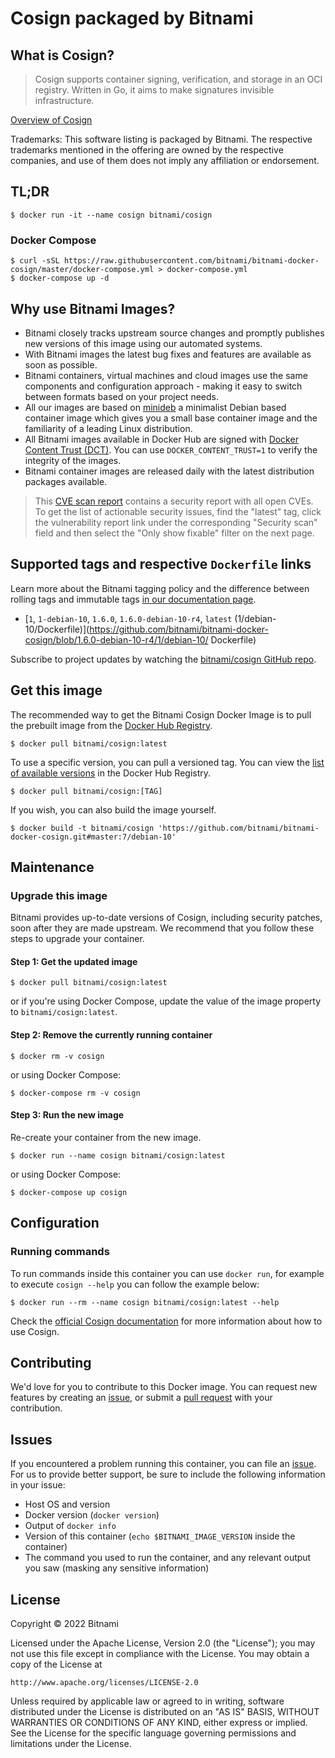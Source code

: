 # Cosign packaged by Bitnami

## What is Cosign?

> Cosign supports container signing, verification, and storage in an OCI registry. Written in Go, it aims to make signatures invisible infrastructure.

[Overview of Cosign](https://github.com/sigstore/cosign)

Trademarks: This software listing is packaged by Bitnami. The respective trademarks mentioned in the offering are owned by the respective companies, and use of them does not imply any affiliation or endorsement.

## TL;DR

```console
$ docker run -it --name cosign bitnami/cosign
```

### Docker Compose

```console
$ curl -sSL https://raw.githubusercontent.com/bitnami/bitnami-docker-cosign/master/docker-compose.yml > docker-compose.yml
$ docker-compose up -d
```

## Why use Bitnami Images?

* Bitnami closely tracks upstream source changes and promptly publishes new versions of this image using our automated systems.
* With Bitnami images the latest bug fixes and features are available as soon as possible.
* Bitnami containers, virtual machines and cloud images use the same components and configuration approach - making it easy to switch between formats based on your project needs.
* All our images are based on [minideb](https://github.com/bitnami/minideb) a minimalist Debian based container image which gives you a small base container image and the familiarity of a leading Linux distribution.
* All Bitnami images available in Docker Hub are signed with [Docker Content Trust (DCT)](https://docs.docker.com/engine/security/trust/content_trust/). You can use `DOCKER_CONTENT_TRUST=1` to verify the integrity of the images.
* Bitnami container images are released daily with the latest distribution packages available.


> This [CVE scan report](https://quay.io/repository/bitnami/cosign?tab=tags) contains a security report with all open CVEs. To get the list of actionable security issues, find the "latest" tag, click the vulnerability report link under the corresponding "Security scan" field and then select the "Only show fixable" filter on the next page.

## Supported tags and respective `Dockerfile` links

Learn more about the Bitnami tagging policy and the difference between rolling tags and immutable tags [in our documentation page](https://docs.bitnami.com/tutorials/understand-rolling-tags-containers/).


* [`1`, `1-debian-10`, `1.6.0`, `1.6.0-debian-10-r4`, `latest` (1/debian-10/Dockerfile)](https://github.com/bitnami/bitnami-docker-cosign/blob/1.6.0-debian-10-r4/1/debian-10/      Dockerfile)

Subscribe to project updates by watching the [bitnami/cosign GitHub repo](https://github.com/bitnami/bitnami-docker-cosign).

## Get this image

The recommended way to get the Bitnami Cosign Docker Image is to pull the prebuilt image from the [Docker Hub Registry](https://hub.docker.com/r/bitnami/cosign).

```console
$ docker pull bitnami/cosign:latest
```

To use a specific version, you can pull a versioned tag. You can view the [list of available versions](https://hub.docker.com/r/bitnami/cosign/tags/) in the Docker Hub Registry.

```console
$ docker pull bitnami/cosign:[TAG]
```

If you wish, you can also build the image yourself.

```console
$ docker build -t bitnami/cosign 'https://github.com/bitnami/bitnami-docker-cosign.git#master:7/debian-10'
```

## Maintenance

### Upgrade this image

Bitnami provides up-to-date versions of Cosign, including security patches, soon after they are made upstream. We recommend that you follow these steps to upgrade your container.

#### Step 1: Get the updated image

```console
$ docker pull bitnami/cosign:latest
```

or if you're using Docker Compose, update the value of the image property to `bitnami/cosign:latest`.

#### Step 2: Remove the currently running container

```console
$ docker rm -v cosign
```

or using Docker Compose:

```console
$ docker-compose rm -v cosign
```

#### Step 3: Run the new image

Re-create your container from the new image.

```console
$ docker run --name cosign bitnami/cosign:latest
```

or using Docker Compose:

```console
$ docker-compose up cosign
```

## Configuration

### Running commands

To run commands inside this container you can use `docker run`, for example to execute `cosign --help` you can follow the example below:

```console
$ docker run --rm --name cosign bitnami/cosign:latest --help
```

Check the [official Cosign documentation](https://github.com/sigstore/cosigndocs/) for more information about how to use Cosign.

## Contributing

We'd love for you to contribute to this Docker image. You can request new features by creating an [issue](https://github.com/bitnami/bitnami-docker-cosign/issues), or submit a [pull request](https://github.com/bitnami/bitnami-docker-cosign/pulls) with your contribution.

## Issues

If you encountered a problem running this container, you can file an [issue](https://github.com/bitnami/bitnami-docker-cosign/issues/new). For us to provide better support, be sure to include the following information in your issue:

- Host OS and version
- Docker version (`docker version`)
- Output of `docker info`
- Version of this container (`echo $BITNAMI_IMAGE_VERSION` inside the container)
- The command you used to run the container, and any relevant output you saw (masking any sensitive
information)

## License

Copyright &copy; 2022 Bitnami

Licensed under the Apache License, Version 2.0 (the "License");
you may not use this file except in compliance with the License.
You may obtain a copy of the License at

    http://www.apache.org/licenses/LICENSE-2.0

Unless required by applicable law or agreed to in writing, software
distributed under the License is distributed on an "AS IS" BASIS,
WITHOUT WARRANTIES OR CONDITIONS OF ANY KIND, either express or implied.
See the License for the specific language governing permissions and
limitations under the License.
